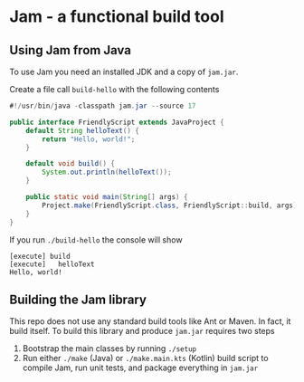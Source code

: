 # Jam - a functional build tool

## Using Jam from Java

To use Jam you need an installed JDK and a copy of `jam.jar`.

Create a file call `build-hello` with the following contents

```java
#!/usr/bin/java -classpath jam.jar --source 17

public interface FriendlyScript extends JavaProject {
    default String helloText() {
        return "Hello, world!";
    }

    default void build() {
        System.out.println(helloText());
    }

    public static void main(String[] args) {
        Project.make(FriendlyScript.class, FriendlyScript::build, args);
    }
}
```

If you run `./build-hello` the console will show

```
[execute] build
[execute]   helloText
Hello, world!
```

## Building the Jam library

This repo does not use any standard build tools like Ant or Maven.
In fact, it build itself.
To build this library and produce `jam.jar` requires two steps

1. Bootstrap the main classes by running `./setup`
2. Run either `./make` (Java) or `./make.main.kts` (Kotlin) build script to compile Jam, run unit tests, and package everything in `jam.jar`

